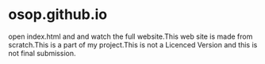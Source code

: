 # osop.github.io
open index.html and and watch the full website.This web site is made from scratch.This is a part of my project.This is not a Licenced Version and this is not final submission.
